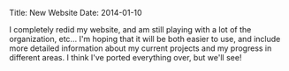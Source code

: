 Title: New Website
Date: 2014-01-10

I completely redid my website, and am still playing with a lot of the organization, etc...  I'm hoping that it will be both easier to use, and include more detailed information about my current projects and my progress in different areas.  I think I've ported everything over, but we'll see!
